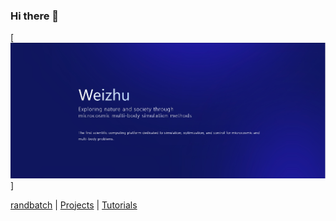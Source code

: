 ### Hi there 👋
[![banner](https://github.com/randbatch-md/randbatch-md/blob/main/Docs/weizhu.png)]

[randbatch](https://www.randbatch.com/) | [Projects](https://deepmodeling.com/projects/00) | [Tutorials](https://tutorials.deepmodeling.com)

<!--
**randbatch-md/randbatch-md** is a ✨ _special_ ✨ repository because its `README.md` (this file) appears on your GitHub profile.

Here are some ideas to get you started:

- 🔭 I’m currently working on ...
- 🌱 I’m currently learning ...
- 👯 I’m looking to collaborate on ...
- 🤔 I’m looking for help with ...
- 💬 Ask me about ...
- 📫 How to reach me: ...
- 😄 Pronouns: ...
- ⚡ Fun fact: ...
-->

